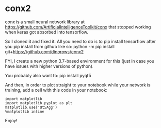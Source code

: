 # conx2
conx is a small neural network library at https://github.com/ArtificialIntelligenceToolkit/conx that stopped working when keras got absorbed into tensorflow. 

So I cloned it and fixed it. All you need to do is to pip install tensorflow after you pip install from github like so: 
python -m pip install git+https://github.com/dinorows/conx2

FYI, I create a new python 3.7-based environment for this (just in case you have issues with higher versions of python).

You probably also want to:
pip install pyqt5

And then, in order to plot straight to your notebook while your network is training, add a cell with this code in your notebook:
```
import matplotlib
import matplotlib.pyplot as plt
matplotlib.use('Qt5Agg')
%matplotlib inline
```

Enjoy!


